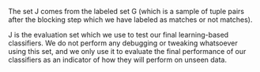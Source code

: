 The set J comes from the labeled set G (which is a sample of tuple pairs after the blocking step which we have labeled as matches or not matches).

J is the evaluation set which we use to test our final learning-based classifiers. We do not perform any debugging or tweaking whatsoever using this set, and we only use it to evaluate the final performance of our classifiers as an indicator of how they will perform on unseen data.